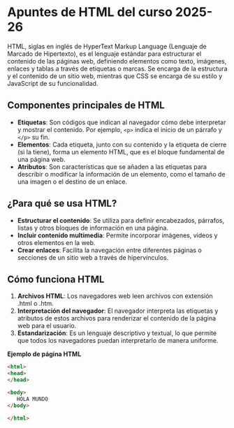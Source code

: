 # Apuntes de HTML del curso 2025-26
HTML, siglas en inglés de HyperText Markup Language (Lenguaje de Marcado de Hipertexto), es el lenguaje estándar para estructurar el contenido de las páginas web, definiendo elementos como texto, imágenes, enlaces y tablas a través de etiquetas o marcas. Se encarga de la estructura y el contenido de un sitio web, mientras que CSS se encarga de su estilo y JavaScript de su funcionalidad. 
## Componentes principales de HTML 
- **Etiquetas**: Son códigos que indican al navegador cómo debe interpretar y mostrar el contenido. Por ejemplo, `<p>` indica el inicio de un párrafo y `</p>` su fin. 
- **Elementos**: Cada etiqueta, junto con su contenido y la etiqueta de cierre (si la tiene), forma un elemento HTML, que es el bloque fundamental de una página web. 
- **Atributos**: Son características que se añaden a las etiquetas para describir o modificar la información de un elemento, como el tamaño de una imagen o el destino de un enlace. 
## ¿Para qué se usa HTML?
- **Estructurar el contenido**: Se utiliza para definir encabezados, párrafos, listas y otros bloques de información en una página. 
- **Incluir contenido multimedia**: Permite incorporar imágenes, videos y otros elementos en la web. 
- **Crear enlaces**: Facilita la navegación entre diferentes páginas o secciones de un sitio web a través de hipervínculos. 
## Cómo funciona HTML
1. **Archivos HTML**: Los navegadores web leen archivos con extensión .html o .htm. 
2. **Interpretación del navegador**: El navegador interpreta las etiquetas y atributos de estos archivos para renderizar el contenido de la página web para el usuario. 
3. **Estandarización**: Es un lenguaje descriptivo y textual, lo que permite que todos los navegadores puedan interpretarlo de manera uniforme. 

**Ejemplo de página HTML**

```html
<html>
<head>
</head>

<body>
   HOLA MUNDO
</body>

</html>

```
